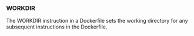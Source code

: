 ### WORKDIR

The WORKDIR instruction in a Dockerfile sets the working directory for any subsequent instructions in the Dockerfile.